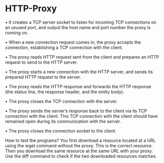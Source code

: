 # HTTP-Proxy

• It creates a TCP server socket to listen for incoming TCP connections on an unused port, and output the host name and port number the proxy is running on.

• When a new connection request comes in, the proxy accepts the connection, establishing a TCP connection with the client.

• The proxy reads HTTP request sent from the client and prepares an HTTP request to send to the HTTP server.

• The proxy starts a new connection with the HTTP server, and sends its prepared HTTP request to the server.

• The proxy reads the HTTP response and forwards the HTTP response (the status line, the response header, and the entity body).

• The proxy closes the TCP connection with the server.

• The proxy sends the server’s response back to the client via its TCP connection with the client. This TCP connection with the client should have remained open during its communication with the server.

• The proxy closes the connection socket to the client.

How to test the programs?
You first download a resource located at a URL using the wget command without the proxy. This is the correct resource. 
Then you download the same resource at the same URL with your proxy. Use the diff command to check if the two downloaded resources matches.

